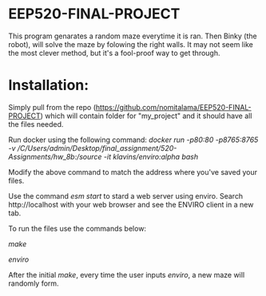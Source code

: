 # EEP520-FINAL-PROJECT
This program genarates a random maze everytime it is ran. Then Binky (the robot), will solve the maze by folowing the right walls. It may not seem like the most clever method, but it's a fool-proof way to get through.  

# Installation:
Simply pull from the repo (https://github.com/nomitalama/EEP520-FINAL-PROJECT) which will contain folder for "my_project" and it should have all the files needed. 

Run docker using the following command: *docker run -p80:80 -p8765:8765 -v /C/Users/admin/Desktop/final_assignment/520-Assignments/hw_8b:/source -it klavins/enviro:alpha bash*

Modify the above command to match the address where you've saved your files. 

Use the command *esm start* to stard a web server using enviro. Search http://localhost with your web browser and see the ENVIRO client in a new tab. 

To run the files use the commands below:

*make*

*enviro*

After the initial *make*, every time the user inputs *enviro*, a new maze will randomly form. 
